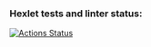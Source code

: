 ### Hexlet tests and linter status:
[![Actions Status](https://github.com/procoview/python-project-49/actions/workflows/hexlet-check.yml/badge.svg)](https://github.com/procoview/python-project-49/actions)